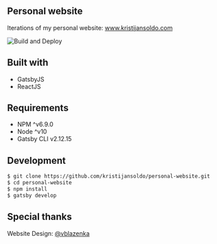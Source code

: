 Personal website
------------
Iterations of my personal website: www.kristijansoldo.com

![Build and Deploy](https://github.com/kristijansoldo/personal-website/workflows/Build%20and%20Deploy/badge.svg)

Built with
---------------
- GatsbyJS
- ReactJS

Requirements
---------------
- NPM ^v6.9.0
- Node ^v10
- Gatsby CLI v2.12.15

Development
---------------
```bash
$ git clone https://github.com/kristijansoldo/personal-website.git
$ cd personal-website
$ npm install
$ gatsby develop
```

Special thanks
---------------

Website Design: [@vblazenka]( https://github.com/vblazenka )